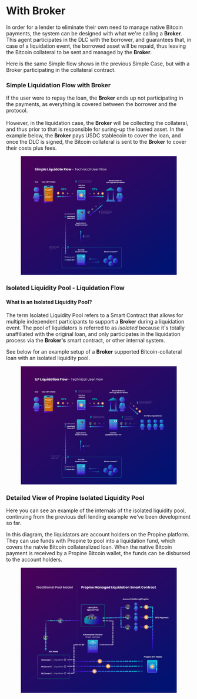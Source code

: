 # With Broker

In order for a lender to eliminate their own need to manage native Bitcoin payments, the system can be designed with what we're calling a **Broker**. This agent participates in the DLC with the borrower, and guarantees that, in case of a liquidation event, the borrowed asset will be repaid, thus leaving the Bitcoin collateral to be sent and managed by the **Broker**.

Here is the same Simple flow shows in the previous Simple Case, but with a Broker participating in the collateral contract.

### Simple Liquidation Flow with Broker

If the user were to repay the loan, the **Broker** ends up not participating in the payments, as everything is covered between the borrower and the protocol.\
\
However, in the liquidation case, the **Broker** will be collecting the collateral, and thus prior to that is responsible for suring-up the loaned asset. In the example below, the **Broker** pays USDC stablecoin to cover the loan, and once the DLC is signed, the Bitcoin collateral is sent to the **Broker** to cover their costs plus fees.

<figure><img src="../../.gitbook/assets/DLC.Link_SimpleLiquidationFlow (1).png" alt=""><figcaption></figcaption></figure>

### Isolated Liquidity Pool - Liquidation Flow

#### What is an Isolated Liquidity Pool?

The term Isolated Liquidity Pool refers to a Smart Contract that allows for multiple independent participants to support a **Broker** during a liquidation event. The pool of liquidators is referred to as _isolated_ because it's totally unaffiliated with the original loan, and only participates in the liquidation process via the **Broker's** smart contract, or other internal system.

See below for an example setup of a **Broker** supported Bitcoin-collateral loan with an isolated liquidity pool.

<figure><img src="../../.gitbook/assets/DLC.Link_IPLLiquidationFlow (1).png" alt=""><figcaption></figcaption></figure>

### Detailed View of Propine Isolated Liquidity Pool

Here you can see an example of the internals of the isolated liquidity pool, continuing from the previous defi lending example we've been development so far.

In this diagram, the liquidators are account holders on the Propine platform. They can use funds with Propine to pool into a liquidation fund, which covers the natvie Bitcoin collateralized loan. When the native Bitcoin payment is received by a Propine Bitcoin wallet, the funds can be disbursed to the account holders.

<figure><img src="../../.gitbook/assets/DLC.Link_PropineManagedLiquidation.png" alt=""><figcaption></figcaption></figure>
